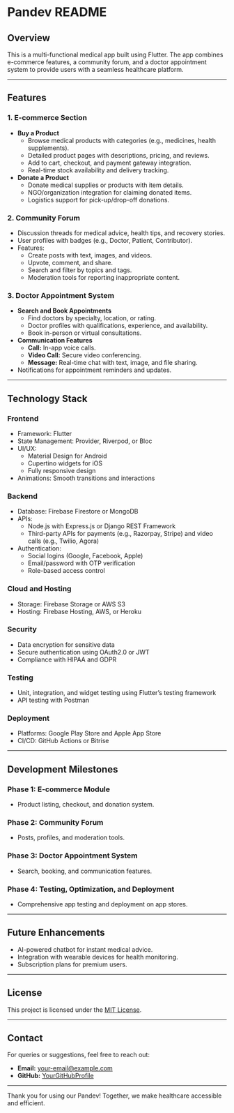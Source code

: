 # Pandev README

## Overview
This is a multi-functional medical app built using Flutter. The app combines e-commerce features, a community forum, and a doctor appointment system to provide users with a seamless healthcare platform.

---

## Features

### 1. **E-commerce Section**
- **Buy a Product**
    - Browse medical products with categories (e.g., medicines, health supplements).
    - Detailed product pages with descriptions, pricing, and reviews.
    - Add to cart, checkout, and payment gateway integration.
    - Real-time stock availability and delivery tracking.
- **Donate a Product**
    - Donate medical supplies or products with item details.
    - NGO/organization integration for claiming donated items.
    - Logistics support for pick-up/drop-off donations.

### 2. **Community Forum**
- Discussion threads for medical advice, health tips, and recovery stories.
- User profiles with badges (e.g., Doctor, Patient, Contributor).
- Features:
    - Create posts with text, images, and videos.
    - Upvote, comment, and share.
    - Search and filter by topics and tags.
    - Moderation tools for reporting inappropriate content.

### 3. **Doctor Appointment System**
- **Search and Book Appointments**
    - Find doctors by specialty, location, or rating.
    - Doctor profiles with qualifications, experience, and availability.
    - Book in-person or virtual consultations.
- **Communication Features**
    - **Call:** In-app voice calls.
    - **Video Call:** Secure video conferencing.
    - **Message:** Real-time chat with text, image, and file sharing.
- Notifications for appointment reminders and updates.

---

## Technology Stack

### **Frontend**
- Framework: Flutter
- State Management: Provider, Riverpod, or Bloc
- UI/UX:
    - Material Design for Android
    - Cupertino widgets for iOS
    - Fully responsive design
- Animations: Smooth transitions and interactions

### **Backend**
- Database: Firebase Firestore or MongoDB
- APIs:
    - Node.js with Express.js or Django REST Framework
    - Third-party APIs for payments (e.g., Razorpay, Stripe) and video calls (e.g., Twilio, Agora)
- Authentication:
    - Social logins (Google, Facebook, Apple)
    - Email/password with OTP verification
    - Role-based access control

### **Cloud and Hosting**
- Storage: Firebase Storage or AWS S3
- Hosting: Firebase Hosting, AWS, or Heroku

### **Security**
- Data encryption for sensitive data
- Secure authentication using OAuth2.0 or JWT
- Compliance with HIPAA and GDPR

### **Testing**
- Unit, integration, and widget testing using Flutter’s testing framework
- API testing with Postman

### **Deployment**
- Platforms: Google Play Store and Apple App Store
- CI/CD: GitHub Actions or Bitrise

---

## Development Milestones

### **Phase 1:** E-commerce Module
- Product listing, checkout, and donation system.

### **Phase 2:** Community Forum
- Posts, profiles, and moderation tools.

### **Phase 3:** Doctor Appointment System
- Search, booking, and communication features.

### **Phase 4:** Testing, Optimization, and Deployment
- Comprehensive app testing and deployment on app stores.

---


## Future Enhancements
- AI-powered chatbot for instant medical advice.
- Integration with wearable devices for health monitoring.
- Subscription plans for premium users.

---

## License
This project is licensed under the [MIT License](LICENSE).

---

## Contact
For queries or suggestions, feel free to reach out:
- **Email:** your-email@example.com
- **GitHub:** [YourGitHubProfile](https://github.com/YourGitHubProfile)

---

Thank you for using our Pandev! Together, we make healthcare accessible and efficient.

